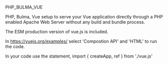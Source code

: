 PHP_BULMA_VUE

PHP, Bulma, Vue setup to serve your Vue application directly through a PHP enabled Apache Web Server without any build and bundle process.

The ESM production version of vue.js is included.

In https://vuejs.org/examples/ select 'Compostion API' and 'HTML' to run the code.

In your code use the statement,
import { createApp, ref } from './vue.js'
